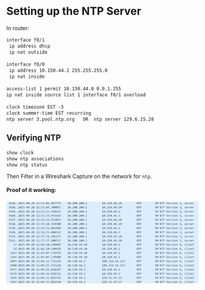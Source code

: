 # Setting up the NTP Server
In router:
```cisco
interface f0/1
 ip address dhcp
 ip nat outside

interface f0/0
 ip address 10.150.44.1 255.255.255.0
 ip nat inside

access-list 1 permit 10.150.44.0 0.0.1.255
ip nat inside source list 1 interface f0/1 overload

clock timezone EST -5
clock summer-time EST recurring
ntp server 3.pool.ntp.org	OR	ntp server 129.6.15.28
```

## Verifying NTP
```cisco
show clock
show ntp associations
show ntp status
```
Then Filter in a Wireshark Capture on the network for `ntp`.

#### Proof of it working:

![Image](pictures/net_serv4.png)